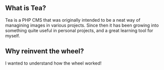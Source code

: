 ## What is Tea?

Tea is a PHP CMS that was originally intended to be a neat way of managining images in various projects. Since then it has been growing into something quite useful in personal projects, and a great learning tool for myself. 

## Why reinvent the wheel?

I wanted to understand how the wheel worked!
